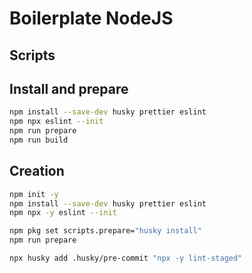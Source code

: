 # Boilerplate NodeJS

## Scripts

## Install and prepare

```bash
npm install --save-dev husky prettier eslint
npm npx eslint --init
npm run prepare
npm run build
```

## Creation 

```bash
npm init -y
npm install --save-dev husky prettier eslint
npm npx -y eslint --init

npm pkg set scripts.prepare="husky install"
npm run prepare

npx husky add .husky/pre-commit "npx -y lint-staged"
```
